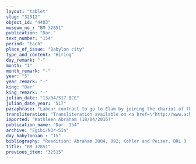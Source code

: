 ```yaml
---
layout: "tablet"
slug: "32512"
object_id: "4403"
museum_no_: "BM 32851"
publication: "Dar."
text_number: "154"
period: "Each"
place_of_issue: "Babylon city"
type_and_content: "Hiring"
day_remark: "-"
month: "I"
month_remark: "-"
year: "5"
year_remark: "-"
king: "Dar"
king_remark: "-"
julian_date: "13/04/517 BCE"
julian_date_year: "517"
paraphrase: "Labour contract to go to Elam by joining the chariot of the Governor of Babylon. Receipt of part of the salary from the head of the Egibi family.<br /> <strong>A</strong> shall go to Elam on behalf of <strong>B</strong>, together with the charioteers (<em>ṣābū &scaron;a narkabti</em>) of <strong>C</strong>, Governor of Babylon. It is agreed that he will be paid a salary (<em>idū</em>). In the present document he receives (<em>mahāru</em>) 50 shekels of silver of which 1/8 is alloy from <strong>B</strong> as his salary through the end of Ta&scaron;rīt (VII). <strong>D</strong> assumes warranty for <strong>A</strong>.The parties to the contract have taken one copy of the document each. Names of 3 witnesses and the scribe.<br /> <br /> <strong>A</strong>=Kuṣuraya/Bānia//Ban&acirc;-&scaron;a-ilia;&nbsp;<strong>B</strong>=&Scaron;irku/Iddinaya//Egibi (=Marduk-nāṣir-apli/Itti-Marduk-balāṭu//Egibi);&nbsp;<strong>C</strong>=Bēl-aplu-iddin (<em>&scaron;ākin ṭēmi </em>of Babylon);&nbsp;<strong>D</strong>=Napsānu/Nergal-uballiṭ"
transliteration: "Transliteration available on <a href=\"http://www.achemenet.com/fr/item/?/sources-textuelles/textes-par-langues-et-ecritures/babylonien/archives-egibi/1655612\" target=\"_blank\">Achemenet</a>"
imported: "Kathleen Abraham (18/04/2016)"
publication_name: "Dar. 154"
archive: "Egibi/Nūr-Sîn"
day_babylonian_: "15"
bibliography: "Reedition: Abraham 2004, 092; Kohler and Peiser, BRL 3 (1894), 46; Petschow 1956 (NBPf), 12 n 28c; Koschaker 1911, 258."
title: "BM 32851"
previous_item: "32515"
---
```

